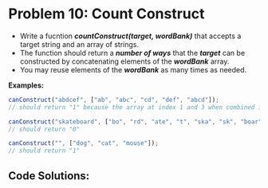 # Problem 10: Count Construct

- Write a fucntion **_countConstruct(target, wordBank)_** that accepts a target string and an array of strings.
- The function should return a **_number of ways_** that the **_target_** can be constructed by concatenating elements of the **_wordBank_** array.
- You may reuse elements of the **_wordBank_** as many times as needed.

**Examples:**

```javascript
canConstruct("abdcef", ["ab", "abc", "cd", "def", "abcd"]);
// should return "1" because the array at index 1 and 3 when combined is equal to "abcdef".

canConstruct("skateboard", ["bo", "rd", "ate", "t", "ska", "sk", "boar"]);
// should return "0"

canConstruct("", ["dog", "cat", "mouse"]);
// should return "1"
```

## Code Solutions:
